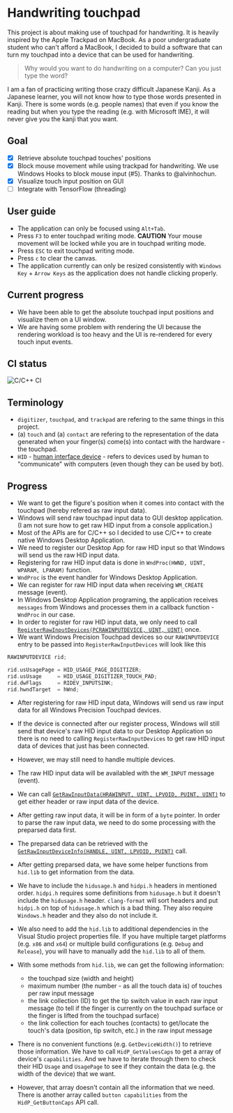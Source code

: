 # Handwriting touchpad

This project is about making use of touchpad for handwriting. It is heavily inspired by the Apple Trackpad on MacBook. As a poor undergraduate student who can't afford a MacBook, I decided to build a software that can turn my touchpad into a device that can be used for handwriting.

> Why would you want to do handwriting on a computer? Can you just type the word?

I am a fan of practicing writing those crazy difficult Japanese Kanji. As a Japanese learner, you will not know how to type those words presented in Kanji. There is some words (e.g. people names) that even if you know the reading but when you type the reading (e.g. with Microsoft IME), it will never give you the kanji that you want.

## Goal

- [x] Retrieve absolute touchpad touches' positions
- [x] Block mouse movement while using trackpad for handwriting. We use Windows Hooks to block mouse input (#5). Thanks to @alvinhochun.
- [x] Visualize touch input position on GUI
- [ ] Integrate with TensorFlow (threading)

## User guide

- The application can only be focused using `Alt+Tab`.
- Press `F3` to enter touchpad writing mode. __CAUTION__ Your mouse movement will be locked while you are in touchpad writing mode.
- Press `ESC` to exit touchpad writing mode.
- Press `c` to clear the canvas.
- The application currently can only be resized consistently with `Windows Key` + `Arrow Keys` as the application does not handle clicking properly.

## Current progress

- We have been able to get the absolute touchpad input positions and visualize them on a UI window.
- We are having some problem with rendering the UI because the rendering workload is too heavy and the UI is re-rendered for every touch input events.

## CI status

![C/C++ CI](https://github.com/ichisadashioko/windows-touchpad/workflows/C/C++%20CI/badge.svg)

## Terminology

- `digitizer`, `touchpad`, and `trackpad` are refering to the same things in this project.
- (a) `touch` and (a) `contact` are refering to the representation of the data generated when your finger(s) come(s) into contact with the hardware - the touchpad.
- `HID` - [human interface device](https://en.wikipedia.org/wiki/Human_interface_device) - refers to devices used by human to "communicate" with computers (even though they can be used by bot).

## Progress

- We want to get the figure's position when it comes into contact with the touchpad (hereby refered as raw input data).
- Windows will send raw touchpad input data to GUI desktop application. (I am not sure how to get raw HID input from a console application.)
- Most of the APIs are for C/C++ so I decided to use C/C++ to create native Windows Desktop Application.
- We need to register our Desktop App for raw HID input so that Windows will send us the raw HID input data.
- Registering for raw HID input data is done in `WndProc(HWND, UINT, WPARAM, LPARAM)` function.
- `WndProc` is the event handler for Windows Desktop Application.
- We can register for raw HID input data when receiving `WM_CREATE` message (event).
- In Windows Desktop Application programing, the application receives `messages` from Windows and processes them in a callback function - `WndProc` in our case.
- In order to register for raw HID input data, we only need to call [`RegisterRawInputDevices(PCRAWINPUTDEVICE, UINT, UINT)`][registerrawinputdevices] once.
- We want Windows Precision Touchpad devices so our `RAWINPUTDEVICE` entry to be passed into `RegisterRawInputDevices` will look like this

```c
RAWINPUTDEVICE rid;

rid.usUsagePage = HID_USAGE_PAGE_DIGITIZER;
rid.usUsage     = HID_USAGE_DIGITIZER_TOUCH_PAD;
rid.dwFlags     = RIDEV_INPUTSINK;
rid.hwndTarget  = hWnd;
```

- After registering for raw HID input data, Windows will send us raw input data for all Windows Precision Touchpad devices.
- If the device is connected after our register process, Windows will still send that device's raw HID input data to our Desktop Application so there is no need to calling `RegisterRawInputDevices` to get raw HID input data of devices that just has been connected.
- However, we may still need to handle multiple devices.
- The raw HID input data will be availabled with the `WM_INPUT` message (event).
- We can call [`GetRawInputData(HRAWINPUT, UINT, LPVOID, PUINT, UINT)`][getrawinputdata] to get either header or raw input data of the device.
- After getting raw input data, it will be in form of a `byte` pointer. In order to parse the raw input data, we need to do some processing with the preparsed data first.
- The preparsed data can be retrieved with the [`GetRawInputDeviceInfo(HANDLE, UINT, LPVOID, PUINT)`][getrawinputdeviceinfoa] call.
- After getting preparsed data, we have some helper functions from `hid.lib` to get information from the data.
- We have to include the `hidusage.h` and `hidpi.h` headers in mentioned order. `hidpi.h` requires some definitions from `hidusage.h` but it doesn't include the `hidusage.h` header. `clang-format` will sort headers and put `hidpi.h` on top of `hidusage.h` which is a bad thing. They also require `Windows.h` header and they also do not include it.
- We also need to add the `hid.lib` to additional dependencies in the Visual Studio project properties file. If you have multiple target platforms (e.g. `x86` and `x64`) or multiple build configurations (e.g. `Debug` and `Release`), you will have to manually add the `hid.lib` to all of them.

- With some methods from `hid.lib`, we can get the following information:

    - the touchpad size (width and height)
    - maximum number (the number - as all the touch data is) of touches per raw input message
    - the link collection (ID) to get the tip switch value in each raw input message (to tell if the finger is currently on the touchpad surface or the finger is lifted from the touchpad surface)
    - the link collection for each touches (contacts) to get/locate the touch's data (position, tip switch, etc.) in the raw input message

- There is no convenient functions (e.g. `GetDeviceWidth()`) to retrieve those information. We have to call `HidP_GetValuesCaps` to get a array of device's `capabilities`. And we have to iterate through them to check their HID `Usage` and `UsagePage` to see if they contain the data (e.g. the width of the device) that we want.
- However, that array doesn't contain all the information that we need. There is another array called `button capabilities` from the `HidP_GetButtonCaps` API call.

[getrawinputdeviceinfoa]: https://docs.microsoft.com/en-us/windows/win32/api/winuser/nf-winuser-getrawinputdeviceinfoa
[getrawinputdata]: https://docs.microsoft.com/en-us/windows/win32/api/winuser/nf-winuser-getrawinputdata
[registerrawinputdevices]: https://docs.microsoft.com/en-us/windows/win32/api/winuser/nf-winuser-registerrawinputdevices
